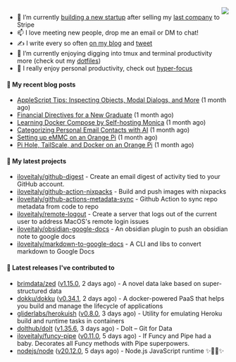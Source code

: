 <img align="right" src="https://github-readme-stats.vercel.app/api?username=iloveitaly&show_icons=true&text_color=718096&hide_title=true"/>

- 🔭 I’m currently [building a new startup](https://mikebian.co/bye-stripe-on-to-the-next-adventure/) after selling my [last company](https://suitesync.io) to Stripe
- 📫 I love meeting new people, drop me an email or DM to chat!
- ✍️ I write every so often [on my blog](http://mikebian.co/) and [tweet](https://twitter.com/mike_bianco)
- 🌱 I’m currently enjoying digging into tmux and terminal productivity more (check out my [dotfiles](https://github.com/iloveitaly/dotfiles))
- 💬 I really enjoy personal productivity, check out [hyper-focus](https://github.com/iloveitaly/hyper-focus)

#### 📜 My recent blog posts


- [AppleScript Tips: Inspecting Objects, Modal Dialogs, and More](https://mikebian.co/applescript-tips-inspecting-objects-modal-dialogs-and-more/) (1 month ago)
- [Financial Directives for a New Graduate](https://mikebian.co/financial-directives-for-a-new-graduate/) (1 month ago)
- [Learning Docker Compose by Self-hosting Monica](https://mikebian.co/learning-docker-compose-by-self-hosting-monica/) (1 month ago)
- [Categorizing Personal Email Contacts with AI](https://mikebian.co/categorizing-personal-email-contacts-with-ai/) (1 month ago)
- [Setting up eMMC on an Orange Pi](https://mikebian.co/setting-up-emmc-on-an-orange-pi/) (1 month ago)
- [Pi Hole, TailScale, and Docker on an Orange Pi](https://mikebian.co/pi-hole-tailscale-and-docker-on-an-orange-pi/) (1 month ago)

#### 🌱 My latest projects


- [iloveitaly/github-digest](https://github.com/iloveitaly/github-digest) - Create an email digest of activity tied to your GitHub account.
- [iloveitaly/github-action-nixpacks](https://github.com/iloveitaly/github-action-nixpacks) - Build and push images with nixpacks
- [iloveitaly/github-actions-metadata-sync](https://github.com/iloveitaly/github-actions-metadata-sync) - Github Action to sync repo metadata from code to repo
- [iloveitaly/remote-logout](https://github.com/iloveitaly/remote-logout) - Create a server that logs out of the current user to address MacOS&#39;s remote login issues
- [iloveitaly/obsidian-google-docs](https://github.com/iloveitaly/obsidian-google-docs) - An obsidian plugin to push an obsidian note to google docs
- [iloveitaly/markdown-to-google-docs](https://github.com/iloveitaly/markdown-to-google-docs) - A CLI and libs to convert markdown to Google Docs

#### 🔭 Latest releases I've contributed to


- [brimdata/zed](https://github.com/brimdata/zed) ([v1.15.0](https://github.com/brimdata/zed/releases/tag/v1.15.0), 2 days ago) - A novel data lake based on super-structured data
- [dokku/dokku](https://github.com/dokku/dokku) ([v0.34.1](https://github.com/dokku/dokku/releases/tag/v0.34.1), 2 days ago) - A docker-powered PaaS that helps you build and manage the lifecycle of applications
- [gliderlabs/herokuish](https://github.com/gliderlabs/herokuish) ([v0.8.0](https://github.com/gliderlabs/herokuish/releases/tag/v0.8.0), 3 days ago) - Utility for emulating Heroku build and runtime tasks in containers
- [dolthub/dolt](https://github.com/dolthub/dolt) ([v1.35.6](https://github.com/dolthub/dolt/releases/tag/v1.35.6), 3 days ago) - Dolt – Git for Data
- [iloveitaly/funcy-pipe](https://github.com/iloveitaly/funcy-pipe) ([v0.11.0](https://github.com/iloveitaly/funcy-pipe/releases/tag/v0.11.0), 5 days ago) - If Funcy and Pipe had a baby. Decorates all Funcy methods with Pipe superpowers.
- [nodejs/node](https://github.com/nodejs/node) ([v20.12.0](https://github.com/nodejs/node/releases/tag/v20.12.0), 5 days ago) - Node.js JavaScript runtime ✨🐢🚀✨
